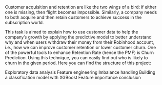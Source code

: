 
Customer acquisition and retention are like the two wings of a bird: if either one is missing, then flight becomes impossible. Similarly, a company needs to both acquire and then retain customers to achieve success in the subscription world.

This task is aimed to explain how to use customer data to help the company’s growth by applying the predictive model to better understand why and when users withdraw their money from their Robinhood account, i.e., how we can improve customer retention or lower customer churn. One of the powerful tools to enhance Retention Rate (hence the PMF) is Churn Prediction. Using this technique, you can easily find out who is likely to churn in the given period. Here you can find the structure of this project:

Exploratory data analysis
Feature engineering
Imbalance handling
Building a classification model with XGBoost
Feature importance
conclusion
